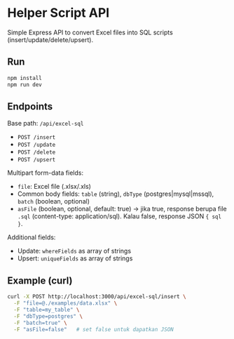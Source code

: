 # Helper Script API

Simple Express API to convert Excel files into SQL scripts (insert/update/delete/upsert).

## Run

```bash
npm install
npm run dev
```

## Endpoints

Base path: `/api/excel-sql`

- `POST /insert`
- `POST /update`
- `POST /delete`
- `POST /upsert`

Multipart form-data fields:
- `file`: Excel file (.xlsx/.xls)
- Common body fields: `table` (string), `dbType` (postgres|mysql|mssql), `batch` (boolean, optional)
 - `asFile` (boolean, optional, default: true) → jika true, response berupa file `.sql` (content-type: application/sql). Kalau false, response JSON `{ sql }`.

Additional fields:
- Update: `whereFields` as array of strings
- Upsert: `uniqueFields` as array of strings

## Example (curl)

```bash
curl -X POST http://localhost:3000/api/excel-sql/insert \
  -F "file=@./examples/data.xlsx" \
  -F "table=my_table" \
  -F "dbType=postgres" \
  -F "batch=true" \
  -F "asFile=false"   # set false untuk dapatkan JSON
```

